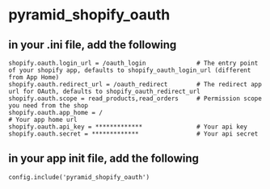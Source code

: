 # pyramid_shopify_oauth

## in your .ini file, add the following
```
shopify.oauth.login_url = /oauth_login	            # The entry point of your shopify app, defaults to shopify_oauth_login_url (different from App Home)
shopify.oauth.redirect_url = /oauth_redirect        # The redirect app url for OAuth, defaults to shopify_oauth_redirect_url
shopify.oauth.scope = read_products,read_orders     # Permission scope you need from the shop
shopify.oauth.app_home = /												  # Your app home url
shopify.oauth.api_key = *************               # Your api key
shopify.oauth.secret = *************                # Your api secret
```

## in your app __init__ file, add the following
```
config.include('pyramid_shopify_oauth')
```
